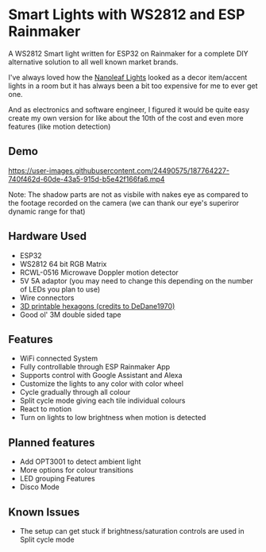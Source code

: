 # Smart Lights with WS2812 and ESP Rainmaker

A WS2812 Smart light written for ESP32 on Rainmaker for a complete DIY alternative solution to all well known market brands.

I've always loved how the [Nanoleaf Lights](https://nanoleaf.me/) looked as a decor item/accent lights in a room but it has always been a bit too expensive for me to ever get one.

And as electronics and software engineer, I figured it would be quite easy create my own version for like about the 10th of the cost and even more features (like motion detection)

## Demo
https://user-images.githubusercontent.com/24490575/187764227-740f462d-60de-43a5-915d-b5e42f166fa6.mp4

Note: The shadow parts are not as visbile with nakes eye as compared to the footage recorded on the camera (we can thank our eye's superiror dynamic range for that)

## Hardware Used
- ESP32
- WS2812 64 bit RGB Matrix
- RCWL-0516 Microwave Doppler motion detector
- 5V 5A adaptor (you may need to change this depending on the number of LEDs you plan to use)
- Wire connectors
- [3D printable hexagons (credits to DeDane1970)](https://www.thingiverse.com/thing:4831115/files)
- Good ol' 3M double sided tape

## Features
- WiFi connected System
- Fully controllable through ESP Rainmaker App
- Supports control with Google Assistant and Alexa
- Customize the lights to any color with color wheel
- Cycle gradually through all colour
- Split cycle mode giving each tile individual colours
- React to motion
- Turn on lights to low brightness when motion is detected

## Planned features
- Add OPT3001 to detect ambient light
- More options for colour transitions
- LED grouping Features
- Disco Mode

## Known Issues
- The setup can get stuck if brightness/saturation controls are used in Split cycle mode

